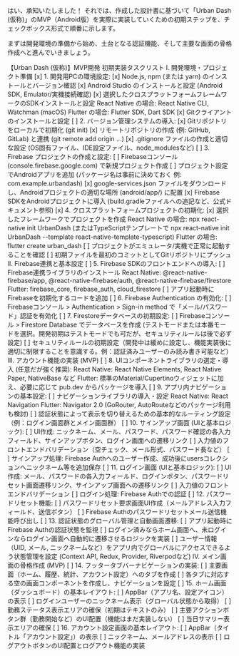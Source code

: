 はい、承知いたしました！
それでは、作成した設計書に基づいて「Urban Dash (仮称)」のMVP（Android版）を実際に実装していくための初期ステップを、チェックボックス形式で順番に示します。

まずは開発環境の準備から始め、土台となる認証機能、そして主要な画面の骨格作成へと進んでいきましょう。

【Urban Dash (仮称)】MVP開発 初期実装タスクリスト
I. 開発環境・プロジェクト準備
[x] 1. 開発用PCの環境設定:
[x] Node.js, npm (または yarn) のインストールとバージョン確認
[x] Android Studio のインストールと設定 (Android SDK, Emulator/実機接続確認)
[x] 選択したクロスプラットフォームフレームワークのSDKインストールと設定
React Native の場合: React Native CLI, Watchman (macOS)
Flutter の場合: Flutter SDK, Dart SDK
[x] Gitクライアントのインストールと設定
[ ] 2. バージョン管理システムの導入:
[x] Gitリポジトリをローカルで初期化 (git init)
[x] リモートリポジトリの作成 (例: GitHub, GitLab) と連携 (git remote add origin ...)
[x] .gitignore ファイルの作成と適切な設定 (OS固有ファイル、IDE設定ファイル、node_modulesなど)
[ ] 3. Firebase プロジェクトの作成と設定:
[ ] Firebaseコンソール (console.firebase.google.com) で新規プロジェクト作成
[ ] プロジェクト設定でAndroidアプリを追加 (パッケージ名は事前に決めておく 例: com.example.urbandash)
[x] google-services.json ファイルをダウンロードし、Androidプロジェクトの適切な場所 (android/app/) に配置
[x] Firebase SDKをAndroidプロジェクトに導入 (build.gradleファイルへの追記など、公式ドキュメント参照)
[x] 4. クロスプラットフォームプロジェクトの初期化:
[x] 選択したフレームワークでプロジェクトを作成
React Native の場合: npx react-native init UrbanDash (またはTypeScriptテンプレートで npx react-native init UrbanDash --template react-native-template-typescript)
Flutter の場合: flutter create urban_dash
[ ] プロジェクトがエミュレータ/実機で正常に起動することを確認
[ ] 初期ファイルを最初のコミットとしてGitリポジトリにプッシュ
II. Firebase連携と基本設定
[ ] 5. Firebase SDKのフロントエンドへの導入:
[ ] Firebase連携ライブラリのインストール
React Native: @react-native-firebase/app, @react-native-firebase/auth, @react-native-firebase/firestore
Flutter: firebase_core, firebase_auth, cloud_firestore
[ ] アプリ起動時にFirebaseを初期化するコードを追加
[ ] 6. Firebase Authentication の有効化:
[ ] Firebaseコンソール > Authentication > Sign-in method で「メール/パスワード」認証を有効化
[ ] 7. Firestoreデータベースの初期設定:
[ ] Firebaseコンソール > Firestore Database でデータベースを作成 (テストモードまたは本番モードを選択。開発初期はテストモードでも可だが、セキュリティルールは後で必ず設定)
[ ] セキュリティルールの初期設定（開発中は緩めに設定し、機能実装後に適切に制限することを意識する。例：認証済みユーザーのみ読み書き可能など）
III. アカウント機能の実装 (MVP)
[ ] 8. UIコンポーネントライブラリの選定・導入 (任意だが強く推奨):
React Native: React Native Elements, React Native Paper, NativeBase など
Flutter: 標準のMaterial/Cupertinoウィジェットに加え、必要に応じて pub.dev からパッケージを導入
[ ] 9. アプリ内ナビゲーションの基本設定:
[ ] ナビゲーションライブラリの導入・設定
React Native: React Navigation
Flutter: Navigator 2.0 (GoRouter, AutoRouteなどのパッケージ利用も検討)
[ ] 認証状態によって表示を切り替えるための基本的なルーティング設定（例：ログイン画面群とメイン画面群）
[ ] 10. サインアップ画面 (UIと基本ロジック):
[ ] UI作成: ニックネーム、メール、パスワード、パスワード確認の各入力フィールド、サインアップボタン、ログイン画面への遷移リンク
[ ] 入力値のフロントエンドバリデーション（空チェック、メール形式、パスワード長など）
[ ] サインアップ処理: Firebase Authへのユーザー作成、成功後にusersコレクションへニックネーム等を追加保存
[ ] 11. ログイン画面 (UIと基本ロジック):
[ ] UI作成: メール、パスワードの各入力フィールド、ログインボタン、パスワードリセット画面遷移リンク、サインアップ画面への遷移リンク
[ ] 入力値のフロントエンドバリデーション
[ ] ログイン処理: Firebase Authでの認証
[ ] 12. パスワードリセット機能:
[ ] パスワードリセット要求画面UI作成（メールアドレス入力フィールド、送信ボタン）
[ ] Firebase Authのパスワードリセットメール送信機能呼び出し
[ ] 13. 認証状態のグローバル管理と自動画面遷移:
[ ] アプリ起動時にFirebase Authの認証状態を監視
[ ] ログイン済みならホーム画面へ、未ログインならログイン画面へ自動的に遷移させるロジックを実装
[ ] ユーザー情報（UID, メール, ニックネームなど）をアプリ内でグローバルにアクセスできるよう状態管理を設定 (Context API, Redux, Provider, Riverpodなど)
IV. メイン画面の骨格作成 (MVP)
[ ] 14. フッタータブバーナビゲーションの実装:
[ ] 主要画面（ホーム、履歴、統計、アカウント設定）へのタブを作成
[ ] 各タブに対応する空の画面コンポーネントを作成し、ナビゲーションを設定
[ ] 15. ホーム画面（ダッシュボード）の基本レイアウト:
[ ] AppBar（アプリ名、設定アイコン）の表示
[ ] ログインユーザーのニックネーム表示（グローバル状態から取得）
[ ] 勤務ステータス表示エリアの確保（初期はテキストのみ）
[ ] 主要アクションボタン群（勤務開始など）のUI配置（機能はまだ実装しない）
[ ] 当日サマリー表示エリアの確保
[ ] 16. アカウント設定画面の基本レイアウト:
[ ] AppBar（タイトル「アカウント設定」）の表示
[ ] ニックネーム、メールアドレスの表示
[ ] ログアウトボタンのUI配置とログアウト機能の実装